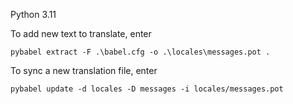 Python 3.11


To add new text to translate, enter

    pybabel extract -F .\babel.cfg -o .\locales\messages.pot .

To sync a new translation file, enter

    pybabel update -d locales -D messages -i locales/messages.pot
